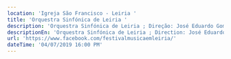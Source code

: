 ```yaml
---
location: 'Igreja São Francisco - Leiria '
title: 'Orquestra Sinfónica de Leiria '
description: 'Orquestra Sinfónica de Leiria ; Direção: José Eduardo Gomes '
descriptionEn: 'Orquestra Sinfónica de Leiria ; Direction: José Eduardo Gomes '
url: 'https://www.facebook.com/festivalmusicaemleiria/'
dateTime: '04/07/2019 16:00 PM'
---
```



